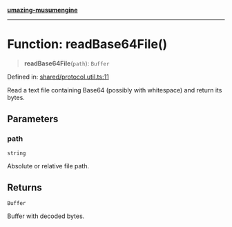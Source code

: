 [**umazing-musumengine**](../../README.md)

***

# Function: readBase64File()

> **readBase64File**(`path`): `Buffer`

Defined in: [shared/protocol.util.ts:11](https://github.com/davinidae/umazing-musumengine/blob/e099ae72d04c46726039e2dd238802d266be3d5f/src/shared/protocol.util.ts#L11)

Read a text file containing Base64 (possibly with whitespace) and return its bytes.

## Parameters

### path

`string`

Absolute or relative file path.

## Returns

`Buffer`

Buffer with decoded bytes.
